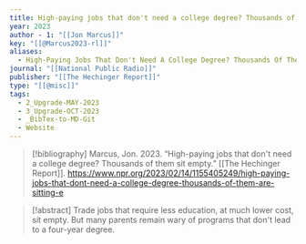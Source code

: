 ```yaml
---
title: High-paying jobs that don't need a college degree? Thousands of them sit empty
year: 2023
author - 1: "[[Jon Marcus]]"
key: "[[@Marcus2023-rl]]"
aliases:
  - High-Paying Jobs That Don't Need A College Degree? Thousands Of Them Sit Empty
journal: "[[National Public Radio]]"
publisher: "[[The Hechinger Report]]"
type: "[[@misc]]"
tags:
  - 2_Upgrade-MAY-2023
  - 3_Upgrade-OCT-2023
  - _BibTex-to-MD-Git
  - Website
---
```


> [!bibliography]
> Marcus, Jon. 2023. “High-paying jobs that don't need a college degree? Thousands of them sit empty.” [[The Hechinger Report]]. https://www.npr.org/2023/02/14/1155405249/high-paying-jobs-that-dont-need-a-college-degree-thousands-of-them-are-sitting-e

> [!abstract]
> Trade jobs that require less education, at much lower cost, sit empty. But many parents remain wary of programs that don't lead to a four-year degree.